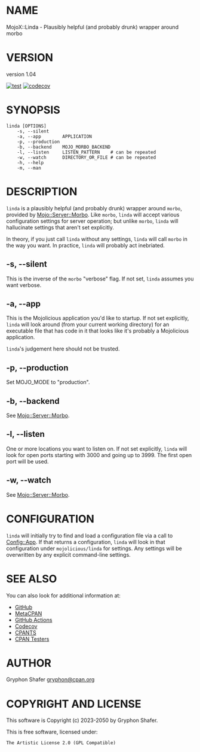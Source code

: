 # NAME

MojoX::Linda - Plausibly helpful (and probably drunk) wrapper around morbo

# VERSION

version 1.04

[![test](https://github.com/gryphonshafer/MojoX-Linda/workflows/test/badge.svg)](https://github.com/gryphonshafer/MojoX-Linda/actions?query=workflow%3Atest)
[![codecov](https://codecov.io/gh/gryphonshafer/MojoX-Linda/graph/badge.svg)](https://codecov.io/gh/gryphonshafer/MojoX-Linda)

# SYNOPSIS

    linda [OPTIONS]
        -s, --silent
        -a, --app        APPLICATION
        -p, --production
        -b, --backend    MOJO_MORBO_BACKEND
        -l, --listen     LISTEN_PATTERN    # can be repeated
        -w, --watch      DIRECTORY_OR_FILE # can be repeated
        -h, --help
        -m, --man

# DESCRIPTION

`linda` is a plausibly helpful (and probably drunk) wrapper around `morbo`,
provided by [Mojo::Server::Morbo](https://metacpan.org/pod/Mojo%3A%3AServer%3A%3AMorbo). Like `morbo`, `linda` will accept various
configuration settings for server operation; but unlike `morbo`, `linda` will
hallucinate settings that aren't set explicitly.

In theory, if you just call `linda` without any settings, `linda` will call
`morbo` in the way you want. In practice, `linda` will probably act inebriated.

## -s, --silent

This is the inverse of the `morbo` "verbose" flag. If not set, `linda` assumes
you want verbose.

## -a, --app

This is the Mojolicious application you'd like to startup. If not set explicitly,
`linda` will look around (from your current working directory) for an
executable file that has code in it that looks like it's probably a
Mojolicious application.

`linda`'s judgement here should not be trusted.

## -p, --production

Set MOJO\_MODE to "production".

## -b, --backend

See [Mojo::Server::Morbo](https://metacpan.org/pod/Mojo%3A%3AServer%3A%3AMorbo).

## -l, --listen

One or more locations you want to listen on. If not set explicitly, `linda`
will look for open ports starting with 3000 and going up to 3999. The first
open port will be used.

## -w, --watch

See [Mojo::Server::Morbo](https://metacpan.org/pod/Mojo%3A%3AServer%3A%3AMorbo).

# CONFIGURATION

`linda` will initially try to find and load a configuration file via a call to
[Config::App](https://metacpan.org/pod/Config%3A%3AApp). If that returns a configuration, `linda` will look in that
configuration under `mojolicious/linda` for settings. Any settings will be
overwritten by any explicit command-line settings.

# SEE ALSO

You can also look for additional information at:

- [GitHub](https://github.com/gryphonshafer/MojoX-Linda)
- [MetaCPAN](https://metacpan.org/pod/MojoX::Linda)
- [GitHub Actions](https://github.com/gryphonshafer/MojoX-Linda/actions)
- [Codecov](https://codecov.io/gh/gryphonshafer/MojoX-Linda)
- [CPANTS](http://cpants.cpanauthors.org/dist/MojoX-Linda)
- [CPAN Testers](http://www.cpantesters.org/distro/M/MojoX-Linda.html)

# AUTHOR

Gryphon Shafer <gryphon@cpan.org>

# COPYRIGHT AND LICENSE

This software is Copyright (c) 2023-2050 by Gryphon Shafer.

This is free software, licensed under:

    The Artistic License 2.0 (GPL Compatible)
